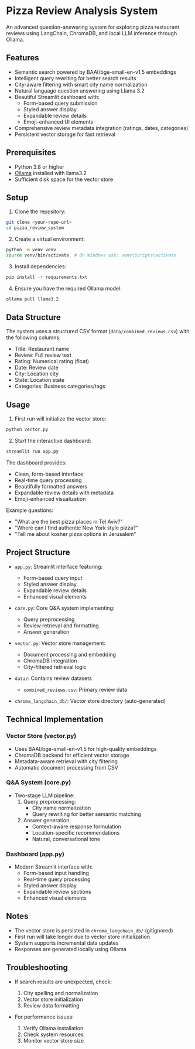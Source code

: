 # Pizza Review Analysis System

An advanced question-answering system for exploring pizza restaurant reviews using LangChain, ChromaDB, and local LLM inference through Ollama.

## Features

- Semantic search powered by BAAI/bge-small-en-v1.5 embeddings
- Intelligent query rewriting for better search results
- City-aware filtering with smart city name normalization
- Natural language question answering using Llama 3.2
- Beautiful Streamlit dashboard with:
  - Form-based query submission
  - Styled answer display
  - Expandable review details
  - Emoji-enhanced UI elements
- Comprehensive review metadata integration (ratings, dates, categories)
- Persistent vector storage for fast retrieval

## Prerequisites

- Python 3.8 or higher
- [Ollama](https://ollama.ai/) installed with llama3.2
- Sufficient disk space for the vector store

## Setup

1. Clone the repository:
```bash
git clone <your-repo-url>
cd pizza_review_system
```

2. Create a virtual environment:
```bash
python -m venv venv
source venv/bin/activate  # On Windows use: venv\Scripts\activate
```

3. Install dependencies:
```bash
pip install -r requirements.txt
```

4. Ensure you have the required Ollama model:
```bash
ollama pull llama3.2
```

## Data Structure

The system uses a structured CSV format (`data/combined_reviews.csv`) with the following columns:
- Title: Restaurant name
- Review: Full review text
- Rating: Numerical rating (float)
- Date: Review date
- City: Location city
- State: Location state
- Categories: Business categories/tags

## Usage

1. First run will initialize the vector store:
```bash
python vector.py
```

2. Start the interactive dashboard:
```bash
streamlit run app.py
```

The dashboard provides:
- Clean, form-based interface
- Real-time query processing
- Beautifully formatted answers
- Expandable review details with metadata
- Emoji-enhanced visualization

Example questions:
- "What are the best pizza places in Tel Aviv?"
- "Where can I find authentic New York style pizza?"
- "Tell me about kosher pizza options in Jerusalem"

## Project Structure

- `app.py`: Streamlit interface featuring:
  - Form-based query input
  - Styled answer display
  - Expandable review details
  - Enhanced visual elements
  
- `core.py`: Core Q&A system implementing:
  - Query preprocessing
  - Review retrieval and formatting
  - Answer generation
  
- `vector.py`: Vector store management:
  - Document processing and embedding
  - ChromaDB integration
  - City-filtered retrieval logic

- `data/`: Contains review datasets
  - `combined_reviews.csv`: Primary review data
  
- `chroma_langchain_db/`: Vector store directory (auto-generated)

## Technical Implementation

### Vector Store (vector.py)
- Uses BAAI/bge-small-en-v1.5 for high-quality embeddings
- ChromaDB backend for efficient vector storage
- Metadata-aware retrieval with city filtering
- Automatic document processing from CSV

### Q&A System (core.py)
- Two-stage LLM pipeline:
  1. Query preprocessing:
     - City name normalization
     - Query rewriting for better semantic matching
  2. Answer generation:
     - Context-aware response formulation
     - Location-specific recommendations
     - Natural, conversational tone

### Dashboard (app.py)
- Modern Streamlit interface with:
  - Form-based input handling
  - Real-time query processing
  - Styled answer display
  - Expandable review sections
  - Enhanced visual elements

## Notes

- The vector store is persisted in `chroma_langchain_db/` (gitignored)
- First run will take longer due to vector store initialization
- System supports incremental data updates
- Responses are generated locally using Ollama

## Troubleshooting

- If search results are unexpected, check:
  1. City spelling and normalization
  2. Vector store initialization
  3. Review data formatting
  
- For performance issues:
  1. Verify Ollama installation
  2. Check system resources
  3. Monitor vector store size 